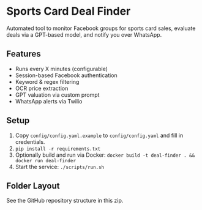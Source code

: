 # Sports Card Deal Finder

Automated tool to monitor Facebook groups for sports card sales, evaluate deals via a GPT-based model, and notify you over WhatsApp.

## Features
- Runs every X minutes (configurable)
- Session-based Facebook authentication
- Keyword & regex filtering
- OCR price extraction
- GPT valuation via custom prompt
- WhatsApp alerts via Twilio

## Setup
1. Copy `config/config.yaml.example` to `config/config.yaml` and fill in credentials.
2. `pip install -r requirements.txt`
3. Optionally build and run via Docker: `docker build -t deal-finder . && docker run deal-finder`
4. Start the service: `./scripts/run.sh`

## Folder Layout
See the GitHub repository structure in this zip.
